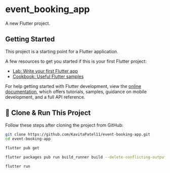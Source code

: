 # event_booking_app

A new Flutter project.

## Getting Started

This project is a starting point for a Flutter application.

A few resources to get you started if this is your first Flutter project:

- [Lab: Write your first Flutter app](https://docs.flutter.dev/get-started/codelab)
- [Cookbook: Useful Flutter samples](https://docs.flutter.dev/cookbook)

For help getting started with Flutter development, view the
[online documentation](https://docs.flutter.dev/), which offers tutorials,
samples, guidance on mobile development, and a full API reference.


## 🔄 Clone & Run This Project

Follow these steps after cloning the project from GitHub:

```bash
git clone https://github.com/KavitaPatel11/event-booking-app.git
cd event-booking-app

flutter pub get

flutter packages pub run build_runner build --delete-conflicting-outputs

flutter run
